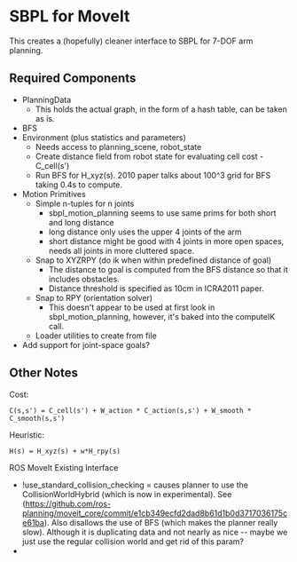 # SBPL for MoveIt

This creates a (hopefully) cleaner interface to SBPL for 7-DOF arm planning.

## Required Components
 * PlanningData
   * This holds the actual graph, in the form of a hash table, can be taken as is.
 * BFS
 * Environment (plus statistics and parameters)
   * Needs access to planning_scene, robot_state
   * Create distance field from robot state for evaluating cell cost - C_cell(s')
   * Run BFS for H_xyz(s). 2010 paper talks about 100^3 grid for BFS taking 0.4s to compute.
 * Motion Primitives
   * Simple n-tuples for n joints
     * sbpl_motion_planning seems to use same prims for both short and long distance
     * long distance only uses the upper 4 joints of the arm
     * short distance might be good with 4 joints in more open spaces, needs all joints in more cluttered space.
   * Snap to XYZRPY (do ik when within predefined distance of goal)
     * The distance to goal is computed from the BFS distance so that it includes obstacles.
     * Distance threshold is specified as 10cm in ICRA2011 paper.
   * Snap to RPY (orientation solver)
     * This doesn't appear to be used at first look in sbpl_motion_planning, however,
       it's baked into the computeIK call.
   * Loader utilities to create from file
 * Add support for joint-space goals?

## Other Notes

Cost:

    C(s,s') = C_cell(s') + W_action * C_action(s,s') + W_smooth * C_smooth(s,s')

Heuristic:

    H(s) = H_xyz(s) + w*H_rpy(s)

ROS MoveIt Existing Interface
 * !use_standard_collision_checking = causes planner to use the CollisionWorldHybrid (which is now in experimental).
   See (https://github.com/ros-planning/moveit_core/commit/e1cb349ecfd2dad8b61d1b0d3717036175ce61ba).
   Also disallows the use of BFS (which makes the planner really slow).
   Although it is duplicating data and not nearly as nice -- maybe we just use the regular collision world and get rid of this param?
 * 
